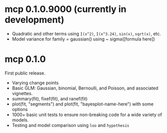 # mcp 0.1.0.9000 (currently in development)

 * Quadratic and other terms using `I(x^2)`, `I(x^3.24)`, `sin(x)`, `sqrt(x)`, etc.
 * Model variance for family = gaussian() using ~ sigma([formula here])

# mcp 0.1.0
First public release.

 * Varying change points
 * Basic GLM: Gaussian, binomial, Bernoulli, and Poisson, and associated vignettes.
 * summary(fit), fixef(fit), and ranef(fit)
 * plot(fit, "segments") and plot(fit, "bayesplot-name-here") with some options
 * 1000+ basic unit tests to ensure non-breaking code for a wide variety of models.
 * Testing and model comparison using `loo` and `hypothesis`